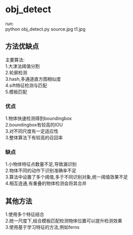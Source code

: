 # obj_detect
run:<br/>
python obj_detect.py source.jpg t1.jpg
## 方法优缺点
主要算法:<br/> 
1.大津法阈值分割<br/> 
2.轮廓检测<br/> 
3.hash,多通道直方图相似度<br/> 
4.sift特征检测与匹配<br/> 
5.模板匹配<br/> 
### 优点
1.物体快速检测得到boundingbox<br/> 
2.boundingbox有较高的IOU<br/> 
3.对不同尺度有一定适应性<br/> 
3.整体算法下有较高的召回率<br/> 
### 缺点
1.小物体特征点数量不足,导致漏识别<br/> 
2.物体不同的动作下识别准确率不足<br/> 
3.算法中设置了多个阈值,多于不同识别对象,统一阈值效果不足<br/> 
4.相互连通,有重叠的物体检测会将其合并<br/> 
## 其他方法
1.使用多个特征结合<br/> 
2.统一尺度下,结合模板匹配检测物体位置可以提升检测效果<br/> 
3.使用基于学习特征的方法,例如ferns<br/> 

